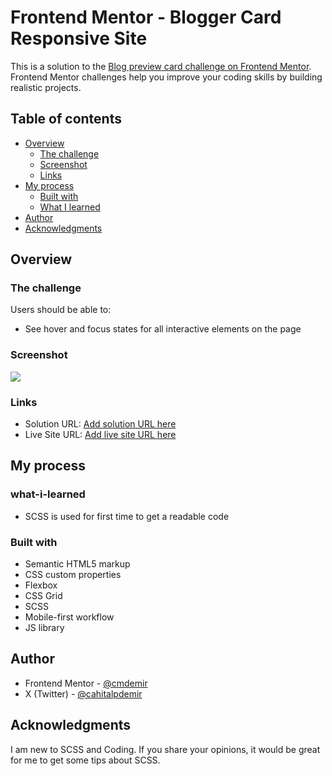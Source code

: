 # Frontend Mentor - Blogger Card Responsive Site

This is a solution to the [Blog preview card challenge on Frontend Mentor](https://www.frontendmentor.io/challenges/blog-preview-card-ckPaj01IcS). Frontend Mentor challenges help you improve your coding skills by building realistic projects. 

## Table of contents

- [Overview](#overview)
  - [The challenge](#the-challenge)
  - [Screenshot](#screenshot)
  - [Links](#links)
- [My process](#my-process)
  - [Built with](#built-with)
  - [What I learned](#what-i-learned)
- [Author](#author)
- [Acknowledgments](#acknowledgments)



## Overview

### The challenge

Users should be able to:

- See hover and focus states for all interactive elements on the page




### Screenshot



<img src="./design/3-blogger-card.png">



### Links

- Solution URL: [Add solution URL here](git@github.com:cmdemir/3-blogger-card.git)
- Live Site URL: [Add live site URL here](https://3-blogger-card.vercel.app/)

## My process

### what-i-learned

-   SCSS is used for first time to get a readable code

### Built with

- Semantic HTML5 markup
- CSS custom properties
- Flexbox
- CSS Grid
- SCSS
- Mobile-first workflow
- JS library


## Author

- Frontend Mentor - [@cmdemir](https://www.frontendmentor.io/profile/cmdemir)
- X (Twitter) - [@cahitalpdemir](https://www.x.com/cahitalpdemir)


## Acknowledgments

I am new to SCSS and Coding. If you share your opinions, it would be great for me to get some tips about SCSS. 


